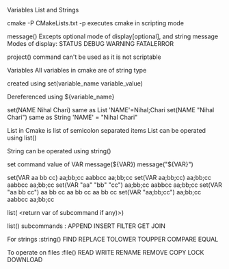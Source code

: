 Variables List and Strings


cmake -P CMakeLists.txt
-p executes cmake in scripting mode


message()
Excepts optional mode of display[optional], and string message
Modes of display: STATUS DEBUG WARNING FATALERROR

project() command can't be used as it is not scriptable



Variables
All variables in cmake are of string type

created using
set(variable_name variable_value)

Dereferenced using
${variable_name}



set(NAME Nihal Chari)                   same as        List 'NAME'=Nihal;Chari
set(NAME "Nihal Chari")               same as        String 'NAME' = "Nihal Chari"




List in Cmake is list of semicolon separated items
List can be operated using list()


String can be operated using string()




set command                     value of VAR          message(${VAR})         message("${VAR}")

set(VAR aa bb cc)               aa;bb;cc                aabbcc                  aa;bb;cc
set(VAR aa;bb;cc)               aa;bb;cc                aabbcc                  aa;bb;cc
set(VAR "aa" "bb" "cc")         aa;bb;cc                aabbcc                  aa;bb;cc
set(VAR "aa bb cc")             aa bb cc                aa bb cc                aa bb cc
set(VAR "aa;bb;cc")             aa;bb;cc                aabbcc                  aa;bb;cc






list(<subcommand>  <name of the list to be operated>  <return var of subcommand if any)>)

list()
subcommands : APPEND
			INSERT
			FILTER
			GET
			JOIN
			
			
For strings  :string()
			FIND
			REPLACE
			TOLOWER
			TOUPPER
			COMPARE EQUAL
			
			
To operate on files :file()
			READ
			WRITE
			RENAME
			REMOVE
			COPY
			LOCK
			DOWNLOAD
